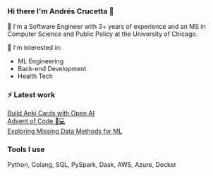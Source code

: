 ### Hi there I'm Andrés Crucetta 👋

🌱 I'm a Software Engineer with 3+ years of experience and an MS in Computer Science and Public Policy at the University of Chicago. 

💬 I'm interested in:
  -  ML Engineering
  -  Back-end Development 
  -  Health Tech

<h3>⚡ Latest work</h3>
<a href = "https://github.com/acrucetta/anki-builder">Build Anki Cards with Open AI</a>
<br>
  <a href = "https://github.com/acrucetta/advent_of_code">Advent of Code 🎄💻</a>
   <br>
  <a href = "https://github.com/acrucetta/missing_data_project">Exploring Missing Data Methods for ML</a>
<h3>Tools I use </h3>
  Python, Golang, SQL, PySpark, Dask, AWS, Azure, Docker
<!--
**acrucetta/acrucetta** is a ✨ _special_ ✨ repository because its `README.md` (this file) appears on your GitHub profile.

Here are some ideas to get you started:

- 🔭 I’m currently working on ...
- 🌱 I’m currently learning ...
- 👯 I’m looking to collaborate on ...
- 🤔 I’m looking for help with ...
- 💬 Ask me about ...
- 📫 How to reach me: ...
- 😄 Pronouns: ...
- ⚡ Fun fact: ...
-->

